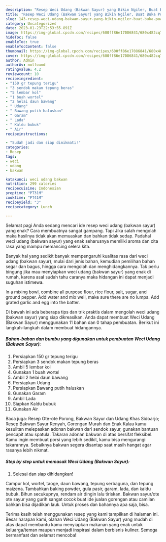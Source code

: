```yaml
---
description: "Resep Weci Udang (Bakwan Sayur) yang Bikin Ngiler, Buat Buka Puasa}"
title: "Resep Weci Udang (Bakwan Sayur) yang Bikin Ngiler, Buat Buka Puasa}"
slug: 143-resep-weci-udang-bakwan-sayur-yang-bikin-ngiler-buat-buka-puasa
category: Uncategorized
date: 2023-01-23T22:53:55.891Z
image: https://img-global.cpcdn.com/recipes/600ff86e17086841/680x482cq70/weci-udang-bakwan-sayur-foto-resep-utama.jpg
hideToc: false
enableToc: true
enableTocContent: false
thumbnail: https://img-global.cpcdn.com/recipes/600ff86e17086841/680x482cq70/weci-udang-bakwan-sayur-foto-resep-utama.jpg
cover: https://img-global.cpcdn.com/recipes/600ff86e17086841/680x482cq70/weci-udang-bakwan-sayur-foto-resep-utama.jpg
author: Admin
authorAv: notfound
ratingvalue: 4.2
reviewcount: 10
recipeingredient:
- "150 gr tepung terigu"
- "3 sendok makan tepung beras"
- "5 lembar kol"
- "1 buah wortel"
- "2 helai daun bawang"
- " Udang"
- " Bawang putih haluskan"
- " Garam"
- " Lada"
- " Kaldu bubuk"
- " Air"
recipeinstructions:

- "Sudah jadi dan siap dinikmati!"
categories:
- Resep
tags:
- weci
- udang
- bakwan

katakunci: weci udang bakwan 
nutrition: 299 calories
recipecuisine: Indonesian
preptime: "PT31M"
cooktime: "PT41M"
recipeyield: "3"
recipecategory: Lunch

---
```



Selamat pagi Anda sedang mencari ide resep weci udang (bakwan sayur) yang enak? Cara membuatnya sangat gampang. Tapi Jika salah mengolah maka hasilnya tidak akan memuaskan dan bahkan tidak sedap. Padahal weci udang (bakwan sayur) yang enak seharusnya memiliki aroma dan cita rasa yang mampu memancing selera kita.


Banyak hal yang sedikit banyak mempengaruhi kualitas rasa dari weci udang (bakwan sayur), mulai dari jenis bahan, kemudian pemilihan bahan segar dan bagus, hingga cara mengolah dan menghidangkannya. Tak perlu bingung jika mau menyiapkan weci udang (bakwan sayur) yang enak di rumah, karena asal sudah tahu caranya maka hidangan ini dapat menjadi suguhan istimewa.

In a mixing bowl, combine all purpose flour, rice flour, salt, sugar, and ground pepper. Add water and mix well, make sure there are no lumps. Add grated garlic and egg into the batter.


Di bawah ini ada beberapa tips dan trik praktis dalam mengolah weci udang (bakwan sayur) yang siap dikreasikan. Anda dapat membuat Weci Udang (Bakwan Sayur) menggunakan 11 bahan dan 0 tahap pembuatan. Berikut ini langkah-langkah dalam membuat hidangannya.

<!--inarticleads1-->

##### Bahan-bahan dan bumbu yang digunakan untuk pembuatan Weci Udang (Bakwan Sayur):

1. Persiapkan 150 gr tepung terigu
1. Persiapkan 3 sendok makan tepung beras
1. Ambil 5 lembar kol
1. Gunakan 1 buah wortel
1. Ambil 2 helai daun bawang
1. Persiapkan  Udang
1. Persiapkan  Bawang putih haluskan
1. Gunakan  Garam
1. Ambil  Lada
1. Siapkan  Kaldu bubuk
1. Gunakan  Air


Baca juga: Resep Ote-ote Porong, Bakwan Sayur dan Udang Khas Sidoarjo; Resep Bakwan Sayur Renyah, Gorengan Murah dan Enak Kalau kamu kesulitan melepaskan adonan bakwan dari sendok sayur, gunakan bantuan pencapit atau spatula. Takaran adonan bakwan di atas bersifat fleksibel. Kamu ingin membuat porsi yang lebih sedikit, kamu bisa mengurangi takarannya. Sebaiknya bakwan segera disantap saat masih hangat agar rasanya lebih nikmat. 

<!--inarticleads2-->

##### Step by step untuk memasak Weci Udang (Bakwan Sayur):


1. Selesai dan siap dihidangkan!

Campur kol, wortel, taoge, daun bawang, tepung serbaguna, dan tepung maizena. Tambahkan baking powder, gula pasir, garam, lada, dan kaldu bubuk. Bihun secukupnya, rendam air dingin lalu tiriskan. Bakwan sayur/ote ote sayur yang gurih sangat cocok buat ide jualan gorengan atau camilan bahkan bisa dijadikan lauk. Untuk proses dan bahannya apa saja, bisa. 

Terima kasih telah menggunakan resep yang kami tampilkan di halaman ini. Besar harapan kami, olahan Weci Udang (Bakwan Sayur) yang mudah di atas dapat membantu kamu menyiapkan makanan yang enak untuk keluarga/teman maupun menjadi inspirasi dalam berbisnis kuliner. Semoga bermanfaat dan selamat mencoba!
